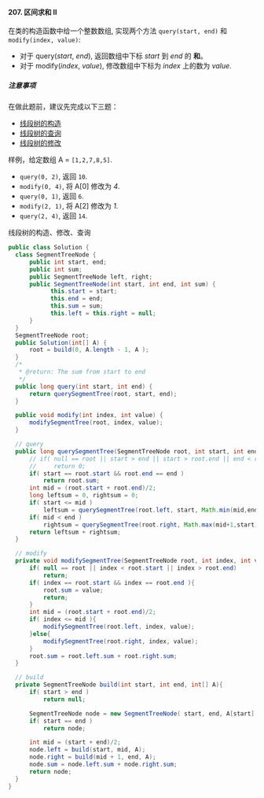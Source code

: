 #### 207. 区间求和 II

在类的构造函数中给一个整数数组, 实现两个方法 `query(start, end)` 和 `modify(index, value)`:

- 对于 query(*start*, *end*), 返回数组中下标 *start* 到 *end* 的 **和**。
- 对于 modify(*index*, *value*), 修改数组中下标为 *index* 上的数为 *value*.

#####  注意事项

在做此题前，建议先完成以下三题：

- [线段树的构造](http://www.lintcode.com/problem/segment-tree-build/)
- [线段树的查询](http://www.lintcode.com/problem/segment-tree-query/)
- [线段树的修改](http://lintcode.com/en/problem/segment-tree-modify/)

样例，给定数组 A = `[1,2,7,8,5]`.

- `query(0, 2)`, 返回 `10`.
- `modify(0, 4)`, 将 A[0] 修改为 *4*.
- `query(0, 1)`, 返回 `6`.
- `modify(2, 1)`, 将 A[2] 修改为 *1*.
- `query(2, 4)`, 返回 `14`.

线段树的构造、修改、查询

```java
public class Solution {
  class SegmentTreeNode {
      public int start, end;
      public int sum;
      public SegmentTreeNode left, right;
      public SegmentTreeNode(int start, int end, int sum) {
            this.start = start;
            this.end = end;
            this.sum = sum;
            this.left = this.right = null;
      }
  }
  SegmentTreeNode root;
  public Solution(int[] A) {
      root = build(0, A.length - 1, A );
  }
  /*
   * @return: The sum from start to end
   */
  public long query(int start, int end) {
      return querySegmentTree(root, start, end);
  }

  public void modify(int index, int value) {
      modifySegmentTree(root, index, value);
  }

  // query
  public long querySegmentTree(SegmentTreeNode root, int start, int end){
      // if( null == root || start > end || start > root.end || end < root.start )
      //     return 0;
      if( start == root.start && root.end == end )
          return root.sum;
      int mid = (root.start + root.end)/2;
      long leftsum = 0, rightsum = 0;
      if( start <= mid )
          leftsum = querySegmentTree(root.left, start, Math.min(mid,end) );
      if( mid < end )
          rightsum = querySegmentTree(root.right, Math.max(mid+1,start), end);
      return leftsum + rightsum;
  }

  // modify
  private void modifySegmentTree(SegmentTreeNode root, int index, int value){
      if( null == root || index < root.start || index > root.end)
          return;
      if( index == root.start && index == root.end ){
          root.sum = value;
          return;
      }
      int mid = (root.start + root.end)/2;
      if( index <= mid ){
          modifySegmentTree(root.left, index, value);
      }else{
          modifySegmentTree(root.right, index, value);
      }
      root.sum = root.left.sum + root.right.sum;
  }

  // build
  private SegmentTreeNode build(int start, int end, int[] A){
      if( start > end ) 
          return null;

      SegmentTreeNode node = new SegmentTreeNode( start, end, A[start] );
      if( start == end )
          return node;

      int mid = (start + end)/2;
      node.left = build(start, mid, A);
      node.right = build(mid + 1, end, A);
      node.sum = node.left.sum + node.right.sum;
      return node;
  }
}
```

